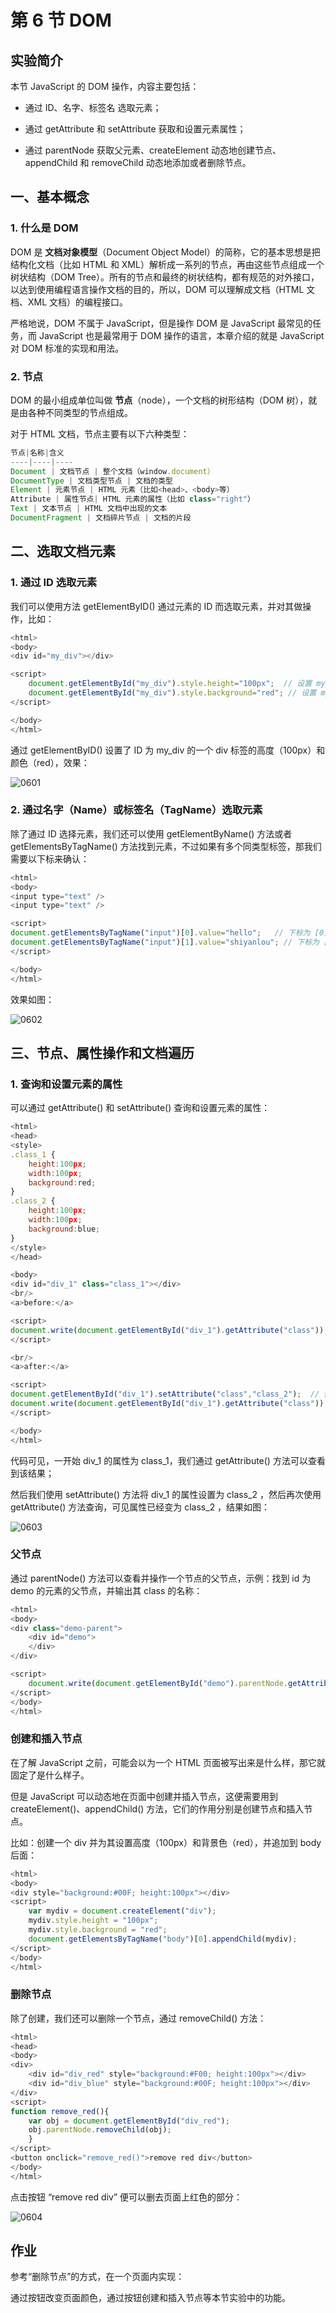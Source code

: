 # 第 6 节 DOM

## 实验简介

本节 JavaScript 的 DOM 操作，内容主要包括：

*   通过 ID、名字、标签名 选取元素；

*   通过 getAttribute 和 setAttribute 获取和设置元素属性；

*   通过 parentNode 获取父元素、createElement 动态地创建节点、appendChild 和 removeChild 动态地添加或者删除节点。

## 一、基本概念

### 1\. 什么是 DOM

DOM 是 **文档对象模型**（Document Object Model）的简称，它的基本思想是把结构化文档（比如 HTML 和 XML）解析成一系列的节点，再由这些节点组成一个树状结构（DOM Tree）。所有的节点和最终的树状结构，都有规范的对外接口，以达到使用编程语言操作文档的目的，所以，DOM 可以理解成文档（HTML 文档、XML 文档）的编程接口。

严格地说，DOM 不属于 JavaScript，但是操作 DOM 是 JavaScript 最常见的任务，而 JavaScript 也是最常用于 DOM 操作的语言，本章介绍的就是 JavaScript 对 DOM 标准的实现和用法。

### 2\. 节点

DOM 的最小组成单位叫做 **节点**（node），一个文档的树形结构（DOM 树），就是由各种不同类型的节点组成。

对于 HTML 文档，节点主要有以下六种类型：

```js
节点|名称|含义
----|----|----
Document | 文档节点 | 整个文档（window.document）
DocumentType | 文档类型节点 | 文档的类型
Element | 元素节点 | HTML 元素（比如<head>、<body>等）
Attribute | 属性节点| HTML 元素的属性（比如 class="right"）
Text | 文本节点 | HTML 文档中出现的文本
DocumentFragment | 文档碎片节点 | 文档的片段
```

## 二、选取文档元素

### 1\. 通过 ID 选取元素

我们可以使用方法 getElementByID() 通过元素的 ID 而选取元素，并对其做操作，比如：

```js
<html>
<body>
<div id="my_div"></div>

<script>
    document.getElementById("my_div").style.height="100px";  // 设置 my_div 高度为 100px
    document.getElementById("my_div").style.background="red"; // 设置 my_div 颜色为 红色
</script>

</body>
</html> 
```

通过 getElementByID() 设置了 ID 为 my_div 的一个 div 标签的高度（100px）和颜色（red），效果：

![0601](img/0601.jpg)

### 2\. 通过名字（Name）或标签名（TagName）选取元素

除了通过 ID 选择元素，我们还可以使用 getElementByName() 方法或者 getElementsByTagName() 方法找到元素，不过如果有多个同类型标签，那我们需要以下标来确认：

```js
<html>
<body>
<input type="text" />
<input type="text" />

<script>
document.getElementsByTagName("input")[0].value="hello";   // 下标为 [0] 表示选取第 1 个 input 标签
document.getElementsByTagName("input")[1].value="shiyanlou"; // 下标为 [1] 表示选取第 2 个 input 标签
</script>

</body>
</html> 
```

效果如图：

![0602](img/0602.jpg)

## 三、节点、属性操作和文档遍历

### 1\. 查询和设置元素的属性

可以通过 getAttribute() 和 setAttribute() 查询和设置元素的属性：

```js
<html>
<head>
<style>
.class_1 {
    height:100px;
    width:100px;
    background:red;
}
.class_2 {
    height:100px;
    width:100px;
    background:blue;
}
</style>
</head>

<body>
<div id="div_1" class="class_1"></div>
<br/>
<a>before:</a>

<script>
document.write(document.getElementById("div_1").getAttribute("class")); // 查询 div_1 的属性
</script>

<br/>
<a>after:</a>

<script>
document.getElementById("div_1").setAttribute("class","class_2");  // 修改 div_1 的属性为 class_2
document.write(document.getElementById("div_1").getAttribute("class")); // 再次查询 div_1 的属性
</script>

</body>
</html> 
```

代码可见，一开始 div_1 的属性为 class_1，我们通过 getAttribute() 方法可以查看到该结果；

然后我们使用 setAttribute() 方法将 div_1 的属性设置为 class_2 ，然后再次使用 getAttribute() 方法查询，可见属性已经变为 class_2 ，结果如图：

![0603](img/0603.jpg)

### 父节点

通过 parentNode() 方法可以查看并操作一个节点的父节点，示例：找到 id 为 demo 的元素的父节点，并输出其 class 的名称：

```js
<html>
<body>
<div class="demo-parent">
    <div id="demo">        
    </div>
</div>

<script>
    document.write(document.getElementById("demo").parentNode.getAttribute("class"));
</script>
</body>
</html> 
```

### 创建和插入节点

在了解 JavaScript 之前，可能会以为一个 HTML 页面被写出来是什么样，那它就固定了是什么样子。

但是 JavaScript 可以动态地在页面中创建并插入节点，这便需要用到 createElement()、appendChild() 方法，它们的作用分别是创建节点和插入节点。

比如：创建一个 div 并为其设置高度（100px）和背景色（red），并追加到 body 后面：

```js
<html>
<body>
<div style="background:#00F; height:100px"></div>
<script>
    var mydiv = document.createElement("div");
    mydiv.style.height = "100px";
    mydiv.style.background = "red";
    document.getElementsByTagName("body")[0].appendChild(mydiv);
</script>
</body>
</html> 
```

### 删除节点

除了创建，我们还可以删除一个节点，通过 removeChild() 方法：

```js
<html>
<head>
<body>
<div>
    <div id="div_red" style="background:#F00; height:100px"></div>
    <div id="div_blue" style="background:#00F; height:100px"></div>
</div>
<script>
function remove_red(){
    var obj = document.getElementById("div_red");
    obj.parentNode.removeChild(obj);
    }
</script>
<button onclick="remove_red()">remove red div</button>
</body>
</html> 
```

点击按钮 “remove red div” 便可以删去页面上红色的部分：

![0604](img/0604.jpg)

## 作业

参考“删除节点”的方式，在一个页面内实现：

通过按钮改变页面颜色，通过按钮创建和插入节点等本节实验中的功能。